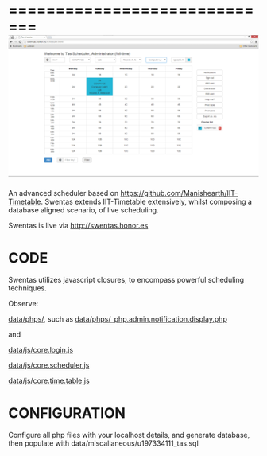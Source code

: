 =============================
![Alt text](https://github.com/JordanMicahBennett/RWS_SQUARED-RANDOMLY-WRITTEN-STUDENT-SUBMISSIONS/blob/master/source-code/RWS%202%20-%20%7B'Swentas',%20Swen3165%20Task%20Scheduler;%20An%20Advanced%20Time%20Table%20Scheduler%7D/CODE/data/images/captures/0.png?raw=true "default page")
=============================


An advanced scheduler based on https://github.com/Manishearth/IIT-Timetable.
Swentas extends IIT-Timetable extensively, whilst composing a database aligned scenario, of live scheduling.

Swentas is live via http://swentas.honor.es




CODE
=============================
Swentas utilizes javascript closures, to encompass powerful scheduling techniques.

Observe:

[data/phps/<modules>](https://github.com/JordanMicahBennett/RWS_SQUARED-RANDOMLY-WRITTEN-STUDENT-SUBMISSIONS/blob/master/source-code/RWS%202%20-%20%7B'Swentas'%2C%20Swen3165%20Task%20Scheduler%3B%20An%20Advanced%20Time%20Table%20Scheduler%7D/CODE/data/phps/), such as [data/phps/_php.admin.notification.display.php](https://github.com/JordanMicahBennett/RWS_SQUARED-RANDOMLY-WRITTEN-STUDENT-SUBMISSIONS/blob/master/source-code/RWS%202%20-%20%7B'Swentas'%2C%20Swen3165%20Task%20Scheduler%3B%20An%20Advanced%20Time%20Table%20Scheduler%7D/CODE/data/phps/_php.admin.notification.display.php)

and

[data/js/core.login.js](https://github.com/JordanMicahBennett/RWS_SQUARED-RANDOMLY-WRITTEN-STUDENT-SUBMISSIONS/blob/master/source-code/RWS%202%20-%20%7B'Swentas'%2C%20Swen3165%20Task%20Scheduler%3B%20An%20Advanced%20Time%20Table%20Scheduler%7D/CODE/data/js/core.login.js)

[data/js/core.scheduler.js](https://github.com/JordanMicahBennett/RWS_SQUARED-RANDOMLY-WRITTEN-STUDENT-SUBMISSIONS/blob/master/source-code/RWS%202%20-%20%7B'Swentas'%2C%20Swen3165%20Task%20Scheduler%3B%20An%20Advanced%20Time%20Table%20Scheduler%7D/CODE/data/js/core.scheduler.js)

[data/js/core.time.table.js](https://github.com/JordanMicahBennett/RWS_SQUARED-RANDOMLY-WRITTEN-STUDENT-SUBMISSIONS/blob/master/source-code/RWS%202%20-%20%7B'Swentas'%2C%20Swen3165%20Task%20Scheduler%3B%20An%20Advanced%20Time%20Table%20Scheduler%7D/CODE/data/js/core.time.table.js)







CONFIGURATION
=============================
Configure all php files with your localhost details, and generate database, then populate with data/miscallaneous/u197334111_tas.sql



